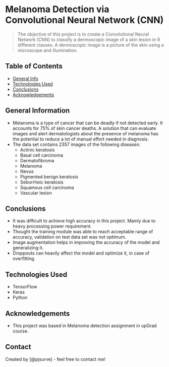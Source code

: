 # Melanoma Detection via Convolutional Neural Network (CNN)
> The objective of this project is to create a Convolutional Neural Network (CNN) to classify a dermoscopic image of a skin lesion in 9 different classes. A dermoscopic image is a picture of the skin using a microscope and illumination.


## Table of Contents
* [General Info](#general-information)
* [Technologies Used](#technologies-used)
* [Conclusions](#conclusions)
* [Acknowledgements](#acknowledgements)

<!-- You can include any other section that is pertinent to your problem -->

## General Information
- Melanoma is a type of cancer that can be deadly if not detected early. It accounts for 75% of skin cancer deaths. A solution that can evaluate images and alert dermatologists about the presence of melanoma has the potential to reduce a lot of manual effort needed in diagnosis.
- The data set contains 2357 images of the following diseases:
    * Actinic keratosis
    * Basal cell carcinoma
    * Dermatofibroma
    * Melanoma
    * Nevus
    * Pigmented benign keratosis
    * Seborrheic keratosis
    * Squamous cell carcinoma
    * Vascular lesion

<!-- You don't have to answer all the questions - just the ones relevant to your project. -->

## Conclusions
- It was difficult to achieve high accuracy in this project. Mainly due to heavy processing power requirement.
- Thought the training module was able to reach acceptable range of accuracy, validation on test data set was not optimum.
- Image augmentation helps in improving the accuracy of the model and generalizing it.
- Droppouts can heavily affect the model and optimize it, in case of overfitting.

<!-- You don't have to answer all the questions - just the ones relevant to your project. -->


## Technologies Used
- TensorFlow
- Keras
- Python

<!-- As the libraries versions keep on changing, it is recommended to mention the version of library used in this project -->

## Acknowledgements
- This project was based in Melanoma detection assignment in upGrad course.

## Contact
Created by [@pjsurve] - feel free to contact me!


<!-- Optional -->
<!-- ## License -->
<!-- This project is open source and available under the [... License](). -->

<!-- You don't have to include all sections - just the one's relevant to your project -->